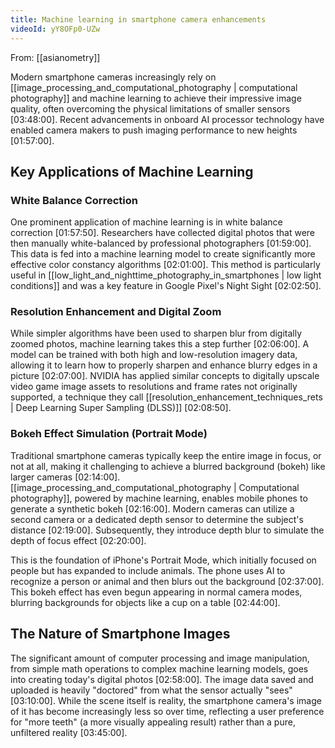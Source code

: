 ```yaml
---
title: Machine learning in smartphone camera enhancements
videoId: yY8OFp0-UZw
---
```


From: [[asianometry]] <br/> 

Modern smartphone cameras increasingly rely on [[image_processing_and_computational_photography | computational photography]] and machine learning to achieve their impressive image quality, often overcoming the physical limitations of smaller sensors <a class="yt-timestamp" data-t="03:48:00">[03:48:00]</a>. Recent advancements in onboard AI processor technology have enabled camera makers to push imaging performance to new heights <a class="yt-timestamp" data-t="01:57:00">[01:57:00]</a>.

## Key Applications of Machine Learning

### White Balance Correction
One prominent application of machine learning is in white balance correction <a class="yt-timestamp" data-t="01:57:50">[01:57:50]</a>. Researchers have collected digital photos that were then manually white-balanced by professional photographers <a class="yt-timestamp" data-t="01:59:00">[01:59:00]</a>. This data is fed into a machine learning model to create significantly more effective color constancy algorithms <a class="yt-timestamp" data-t="02:01:00">[02:01:00]</a>. This method is particularly useful in [[low_light_and_nighttime_photography_in_smartphones | low light conditions]] and was a key feature in Google Pixel's Night Sight <a class="yt-timestamp" data-t="02:02:50">[02:02:50]</a>.

### Resolution Enhancement and Digital Zoom
While simpler algorithms have been used to sharpen blur from digitally zoomed photos, machine learning takes this a step further <a class="yt-timestamp" data-t="02:06:00">[02:06:00]</a>. A model can be trained with both high and low-resolution imagery data, allowing it to learn how to properly sharpen and enhance blurry edges in a picture <a class="yt-timestamp" data-t="02:07:00">[02:07:00]</a>. NVIDIA has applied similar concepts to digitally upscale video game image assets to resolutions and frame rates not originally supported, a technique they call [[resolution_enhancement_techniques_rets | Deep Learning Super Sampling (DLSS)]] <a class="yt-timestamp" data-t="02:08:50">[02:08:50]</a>.

### Bokeh Effect Simulation (Portrait Mode)
Traditional smartphone cameras typically keep the entire image in focus, or not at all, making it challenging to achieve a blurred background (bokeh) like larger cameras <a class="yt-timestamp" data-t="02:14:00">[02:14:00]</a>. [[image_processing_and_computational_photography | Computational photography]], powered by machine learning, enables mobile phones to generate a synthetic bokeh <a class="yt-timestamp" data-t="02:16:00">[02:16:00]</a>. Modern cameras can utilize a second camera or a dedicated depth sensor to determine the subject's distance <a class="yt-timestamp" data-t="02:19:00">[02:19:00]</a>. Subsequently, they introduce depth blur to simulate the depth of focus effect <a class="yt-timestamp" data-t="02:20:00">[02:20:00]</a>.

This is the foundation of iPhone's Portrait Mode, which initially focused on people but has expanded to include animals. The phone uses AI to recognize a person or animal and then blurs out the background <a class="yt-timestamp" data-t="02:37:00">[02:37:00]</a>. This bokeh effect has even begun appearing in normal camera modes, blurring backgrounds for objects like a cup on a table <a class="yt-timestamp" data-t="02:44:00">[02:44:00]</a>.

## The Nature of Smartphone Images
The significant amount of computer processing and image manipulation, from simple math operations to complex machine learning models, goes into creating today's digital photos <a class="yt-timestamp" data-t="02:58:00">[02:58:00]</a>. The image data saved and uploaded is heavily "doctored" from what the sensor actually "sees" <a class="yt-timestamp" data-t="03:10:00">[03:10:00]</a>. While the scene itself is reality, the smartphone camera's image of it has become increasingly less so over time, reflecting a user preference for "more teeth" (a more visually appealing result) rather than a pure, unfiltered reality <a class="yt-timestamp" data-t="03:45:00">[03:45:00]</a>.